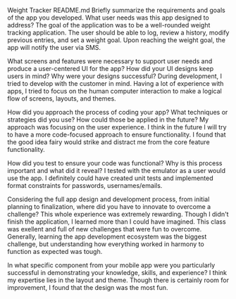 Weight Tracker README.md
Briefly summarize the requirements and goals of the app you developed. What user needs was this app designed to address?
The goal of the application was to be a well-rounded weight tracking application. The user should be able to log, review a history, modify previous entries, and set a weight goal. Upon reaching the weight goal, the app will notify the user via SMS.

What screens and features were necessary to support user needs and produce a user-centered UI for the app? How did your UI designs keep users in mind? Why were your designs successful?
During development, I tried to develop with the customer in mind. Having a lot of experience with apps, I tried to focus on the human computer interaction to make a logical flow of screens, layouts, and themes.

How did you approach the process of coding your app? What techniques or strategies did you use? How could those be applied in the future?
My approach was focusing on the user experience. I think in the future I will try to have a more code-focused approach to ensure functionality. I found that the good idea fairy would strike and distract me from the core feature functionality.

How did you test to ensure your code was functional? Why is this process important and what did it reveal?
I tested with the emulator as a user would use the app. I definitely could have created unit tests and implemented format constraints for passwords, usernames/emails.

Considering the full app design and development process, from initial planning to finalization, where did you have to innovate to overcome a challenge?
This whole experience was extremely rewarding. Though I didn't finish the application, I learned more than I could have imagined. This class was exellent and full of new challenges that were fun to overcome. Generally, learning the app development ecosystem was the biggest challenge, but understanding how everything worked in harmony to function as expected was tough.

In what specific component from your mobile app were you particularly successful in demonstrating your knowledge, skills, and experience?
I think my expertise lies in the layout and theme. Though there is certainly room for improvement, I found that the design was the most fun.

